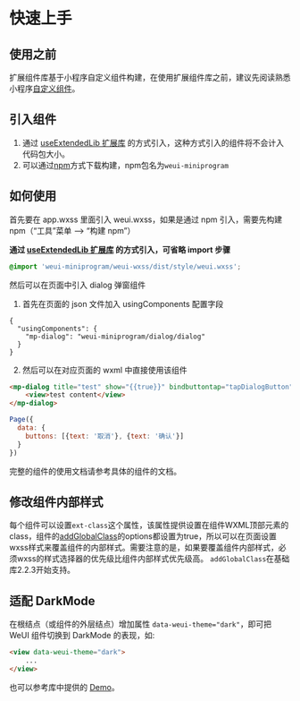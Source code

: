 # 快速上手

## 使用之前

扩展组件库基于小程序自定义组件构建，在使用扩展组件库之前，建议先阅读熟悉小程序[自定义组件](../../framework/custom-component/index.md)。

## 引入组件

1. 通过 [useExtendedLib 扩展库](https://developers.weixin.qq.com/miniprogram/dev/reference/configuration/app.html#useExtendedLib) 的方式引入，这种方式引入的组件将不会计入代码包大小。
2. 可以通过[npm](https://developers.weixin.qq.com/miniprogram/dev/devtools/npm.html)方式下载构建，npm包名为`weui-miniprogram`


## 如何使用

首先要在 app.wxss 里面引入 weui.wxss，如果是通过 npm 引入，需要先构建 npm（“工具”菜单 --> “构建 npm”）

**通过 [useExtendedLib 扩展库](https://developers.weixin.qq.com/miniprogram/dev/reference/configuration/app.html#useExtendedLib) 的方式引入，可省略 import 步骤**

```css
@import 'weui-miniprogram/weui-wxss/dist/style/weui.wxss';
```

然后可以在页面中引入 dialog 弹窗组件
1. 首先在页面的 json 文件加入 usingComponents 配置字段
```
{
  "usingComponents": {
    "mp-dialog": "weui-miniprogram/dialog/dialog"
  }
}
```

2. 然后可以在对应页面的 wxml 中直接使用该组件

```html
<mp-dialog title="test" show="{{true}}" bindbuttontap="tapDialogButton" buttons="{{buttons}}">
    <view>test content</view>
</mp-dialog>
```

```js
Page({
  data: {
    buttons: [{text: '取消'}, {text: '确认'}]
  }
})
```

完整的组件的使用文档请参考具体的组件的文档。

## 修改组件内部样式
每个组件可以设置`ext-class`这个属性，该属性提供设置在组件WXML顶部元素的class，组件的[addGlobalClass](https://developers.weixin.qq.com/miniprogram/dev/framework/custom-component/wxml-wxss.html#%E7%BB%84%E4%BB%B6%E6%A0%B7%E5%BC%8F%E9%9A%94%E7%A6%BB)的options都设置为true，所以可以在页面设置wxss样式来覆盖组件的内部样式。需要注意的是，如果要覆盖组件内部样式，必须wxss的样式选择器的优先级比组件内部样式优先级高。
`addGlobalClass`在基础库2.2.3开始支持。

## 适配 DarkMode

在根结点（或组件的外层结点）增加属性 `data-weui-theme="dark"`，即可把 WeUI 组件切换到 DarkMode 的表现，如:

```html
<view data-weui-theme="dark">
    ...
</view>
```

也可以参考库中提供的 [Demo](https://github.com/wechat-miniprogram/weui-miniprogram/tree/master/tools/demo)。